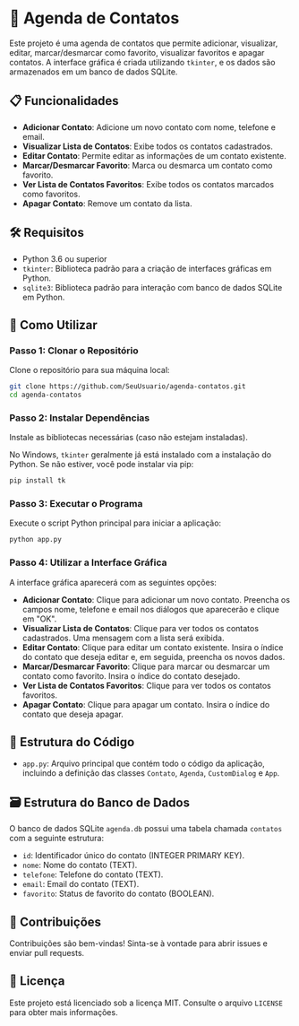 
# 📒 Agenda de Contatos

Este projeto é uma agenda de contatos que permite adicionar, visualizar, editar, marcar/desmarcar como favorito, visualizar favoritos e apagar contatos. A interface gráfica é criada utilizando `tkinter`, e os dados são armazenados em um banco de dados SQLite.

## 📋 Funcionalidades

- **Adicionar Contato**: Adicione um novo contato com nome, telefone e email.
- **Visualizar Lista de Contatos**: Exibe todos os contatos cadastrados.
- **Editar Contato**: Permite editar as informações de um contato existente.
- **Marcar/Desmarcar Favorito**: Marca ou desmarca um contato como favorito.
- **Ver Lista de Contatos Favoritos**: Exibe todos os contatos marcados como favoritos.
- **Apagar Contato**: Remove um contato da lista.

## 🛠 Requisitos

- Python 3.6 ou superior
- `tkinter`: Biblioteca padrão para a criação de interfaces gráficas em Python.
- `sqlite3`: Biblioteca padrão para interação com banco de dados SQLite em Python.

## 🚀 Como Utilizar

### Passo 1: Clonar o Repositório

Clone o repositório para sua máquina local:

```bash
git clone https://github.com/SeuUsuario/agenda-contatos.git
cd agenda-contatos
```

### Passo 2: Instalar Dependências

Instale as bibliotecas necessárias (caso não estejam instaladas).

No Windows, `tkinter` geralmente já está instalado com a instalação do Python. Se não estiver, você pode instalar via pip:

```bash
pip install tk
```

### Passo 3: Executar o Programa

Execute o script Python principal para iniciar a aplicação:

```bash
python app.py
```

### Passo 4: Utilizar a Interface Gráfica

A interface gráfica aparecerá com as seguintes opções:

- **Adicionar Contato**: Clique para adicionar um novo contato. Preencha os campos nome, telefone e email nos diálogos que aparecerão e clique em "OK".
- **Visualizar Lista de Contatos**: Clique para ver todos os contatos cadastrados. Uma mensagem com a lista será exibida.
- **Editar Contato**: Clique para editar um contato existente. Insira o índice do contato que deseja editar e, em seguida, preencha os novos dados.
- **Marcar/Desmarcar Favorito**: Clique para marcar ou desmarcar um contato como favorito. Insira o índice do contato desejado.
- **Ver Lista de Contatos Favoritos**: Clique para ver todos os contatos favoritos.
- **Apagar Contato**: Clique para apagar um contato. Insira o índice do contato que deseja apagar.

## 📂 Estrutura do Código

- `app.py`: Arquivo principal que contém todo o código da aplicação, incluindo a definição das classes `Contato`, `Agenda`, `CustomDialog` e `App`.

## 🗃 Estrutura do Banco de Dados

O banco de dados SQLite `agenda.db` possui uma tabela chamada `contatos` com a seguinte estrutura:

- `id`: Identificador único do contato (INTEGER PRIMARY KEY).
- `nome`: Nome do contato (TEXT).
- `telefone`: Telefone do contato (TEXT).
- `email`: Email do contato (TEXT).
- `favorito`: Status de favorito do contato (BOOLEAN).

## 🤝 Contribuições

Contribuições são bem-vindas! Sinta-se à vontade para abrir issues e enviar pull requests.

## 📄 Licença

Este projeto está licenciado sob a licença MIT. Consulte o arquivo `LICENSE` para obter mais informações.
